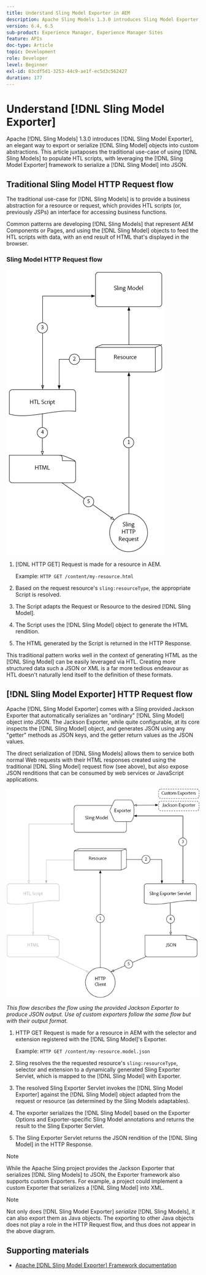 ```yaml
---
title: Understand Sling Model Exporter in AEM
description: Apache Sling Models 1.3.0 introduces Sling Model Exporter, an elegant way to export or serialize Sling Model objects into custom abstractions. This article juxtaposes the traditional use-case of using Sling Models to populate HTL scripts, with leveraging the Sling Model Exporter framework to serialize a Sling Model into JSON.
version: 6.4, 6.5
sub-product: Experience Manager, Experience Manager Sites
feature: APIs
doc-type: Article
topic: Development
role: Developer
level: Beginner
exl-id: 03cdf5d1-3253-44c9-ae1f-ec5d3c562427
duration: 177
---
```

# Understand [!DNL Sling Model Exporter]

Apache [!DNL Sling Models] 1.3.0 introduces [!DNL Sling Model Exporter], an elegant way to export or serialize [!DNL Sling Model] objects into custom abstractions. This article juxtaposes the traditional use-case of using [!DNL Sling Models] to populate HTL scripts, with leveraging the [!DNL Sling Model Exporter] framework to serialize a [!DNL Sling Model] into JSON.

## Traditional Sling Model HTTP Request flow

The traditional use-case for [!DNL Sling Models] is to provide a business abstraction for a resource or request, which provides HTL scripts (or, previously JSPs) an interface for accessing business functions.

Common patterns are developing [!DNL Sling Models] that represent AEM Components or Pages, and using the [!DNL Sling Model] objects to feed the HTL scripts with data, with an end result of HTML that's displayed in the browser.

### Sling Model HTTP Request flow

![Sling Model Request Flow](./assets/understand-sling-model-exporter/sling-model-request-flow.png)

1. [!DNL HTTP GET] Request is made for a resource in AEM.

   Example: `HTTP GET /content/my-resource.html`

1. Based on the request resource's `sling:resourceType`, the appropriate Script is resolved.  

1. The Script adapts the Request or Resource to the desired [!DNL Sling Model].  

1. The Script uses the [!DNL Sling Model] object to generate the HTML rendition.  

1. The HTML generated by the Script is returned in the HTTP Response.

This traditional pattern works well in the context of generating HTML as the [!DNL Sling Model] can be easily leveraged via HTL. Creating more structured data such a JSON or XML is a far more tedious endeavour as HTL doesn't naturally lend itself to the definition of these formats.

## [!DNL Sling Model Exporter] HTTP Request flow

Apache [!DNL Sling Model Exporter] comes with a Sling provided Jackson Exporter that automatically serializes an "ordinary" [!DNL Sling Model] object into JSON. The Jackson Exporter, while quite configurable, at its core inspects the [!DNL Sling Model] object, and generates JSON using any "getter" methods as JSON keys, and the getter return values as the JSON values.

The direct serialization of [!DNL Sling Models] allows them to service both normal Web requests with their HTML responses created using the traditional [!DNL Sling Model] request flow (see above), but also expose JSON renditions that can be consumed by web services or JavaScript applications.

![Sling Model Exporter HTTP Request flow](./assets/understand-sling-model-exporter/sling-model-exporter-request-flow.png)

*This flow describes the flow using the provided Jackson Exporter to produce JSON output. Use of custom exporters follow the same flow but with their output format.*

1. HTTP GET Request is made for a resource in AEM with the selector and extension registered with the [!DNL Sling Model]'s Exporter.

   Example: `HTTP GET /content/my-resource.model.json`

1. Sling resolves the the requested resource's `sling:resourceType`, selector and extension to a dynamically generated Sling Exporter Servlet, which is mapped to the [!DNL Sling Model] with Exporter.  
1. The resolved Sling Exporter Servlet invokes the [!DNL Sling Model Exporter] against the [!DNL Sling Model] object adapted from the request or resource (as determined by the Sling Models adaptables).
1. The exporter serializes the [!DNL Sling Model] based on the Exporter Options and Exporter-specific Sling Model annotations and returns the result to the Sling Exporter Servlet.
1. The Sling Exporter Servlet returns the JSON rendition of the [!DNL Sling Model] in the HTTP Response.

>[!NOTE]
>
>While the Apache Sling project provides the Jackson Exporter that serializes [!DNL Sling Models] to JSON, the Exporter framework also supports custom Exporters. For example, a project could implement a custom Exporter that serializes a [!DNL Sling Model] into XML.

>[!NOTE]
>
>Not only does [!DNL Sling Model Exporter] *serialize* [!DNL Sling Models], it can also export them as Java objects. The exporting to other Java objects does not play a role in the HTTP Request flow, and thus does not appear in the above diagram.

## Supporting materials

* [Apache [!DNL Sling Model Exporter] Framework documentation](https://sling.apache.org/documentation/bundles/models.html#exporter-framework-since-130)
